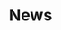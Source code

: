 ---
title: News
description: The latest news on Absurd Realms
layout: news
pagination:
    enabled: true
    category: news
---